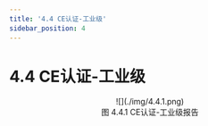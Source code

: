 ```yaml
---
title: '4.4 CE认证-工业级'
sidebar_position: 4
---
```



# 4.4 CE认证-工业级

<center>
![](./img/4.4.1.png)<br />
图 4.4.1 CE认证-工业级报告
</center>

